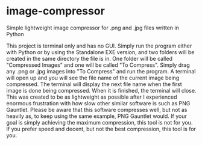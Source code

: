 # image-compressor
Simple lightweight image compressor for .png and .jpg files written in Python

This project is terminal only and has no GUI. Simply run the program either with
Python or by using the Standalone EXE version, and two folders will be created
in the same directory the file is in. One folder will be called "Compressed Images"
and one will be called "To Compress". Simply drag any .png or .jpg images into
"To Compress" and run the program. A terminal will open up and you will see the file
name of the current image being compressed. The terminal will display the next file
name when the first image is done being compressed. When it is finished, the terminal
will close. This was created to be as lightweight as possible after I experienced
enormous frustration with how slow other similar software is such as PNG Gauntlet.
Please be aware that this software compresses well, but not as heavily as, to keep
using the same example, PNG Gauntlet would. If your goal is simply achieving the maximum
compression, this tool is not for you. If you prefer speed and decent, but not the best
compression, this tool is for you.

